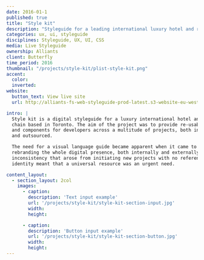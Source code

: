 ```yaml
---
date: 2016-01-1
published: true
title: "Style kit"
description: "Styleguide for a leading international luxury hotel and resort chain"
categories: ux, ui, styleguide
disciplines: Styleguide, UX, UI, CSS
media: Live Styleguide
ownership: Alliants
client: Butterfly
time_period: 2016
thumbnail: "/projects/style-kit/plist-style-kit.png"
accent:
  color:
  inverted:
website:
  button_text: View live site
  url: http://alliants-fs-web-styleguide-prod-latest.s3-website-eu-west-1.amazonaws.com/

intro: |
  Style kit is a digital styleguide for a luxury international hotel and resort
  chain based in Toronto. The aim of the project was to provide re-usable styles
  and components for developers across a multitude of projects, both internal
  and outsourced.

  The need for a visual language guide became apparent when it came to
  rebranding the whole digital presence, both internally and externally. The
  inconsistency that arose from initiating new projects with no reference for
  identity meant that a universal resource was an urgent need.

content_layout:
  - section_layout: 2col
    images:
      - caption:
        description: 'Text input example'
        url: '/projects/style-kit/style-kit-section-input.jpg'
        width:
        height:

      - caption:
        description: 'Button input example'
        url: '/projects/style-kit/style-kit-section-button.jpg'
        width:
        height:
---
```

